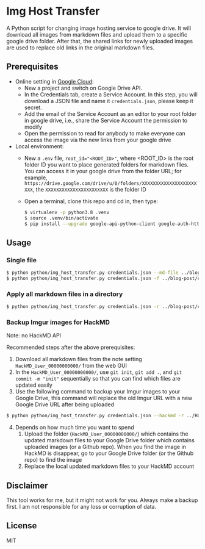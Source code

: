 # Img Host Transfer

A Python script for changing image hosting service to google drive. It will download all images from markdown files and upload them to a specific google drive folder. After that, the shared links for newly uploaded images are used to replace old links in the original markdown files.

## Prerequisites

+ Online setting in [Google Cloud](https://console.cloud.google.com/):
  + New a project and switch on Google Drive API.
  + In the Credentials tab, create a Service Account. In this step, you will download a JSON file and name it `credentials.json`, please keep it secret.
  + Add the email of the Service Account as an editor to your root folder in google drive, i.e., share the Service Account the permission to modify
  + Open the permission to read for anybody to make everyone can access the image via the new links from your google drive
+ Local environment:
  + New a `.env` file, `root_id="<ROOT_ID>"`, where <ROOT_ID> is the root folder ID you want to place generated folders for markdown files. You can access it in your google drive from the folder URL; for example, `https://drive.google.com/drive/u/0/folders/XXXXXXXXXXXXXXXXXXXXXXX`, the `XXXXXXXXXXXXXXXXXXXXXXX` is the folder ID
  + Open a terminal, clone this repo and cd in, then type:

    ```bash
    $ virtualenv -p python3.8 .venv
    $ source .venv/bin/activate
    $ pip install --upgrade google-api-python-client google-auth-httplib2 google-auth-oauthlib python-dotenv
    ```

## Usage

### Single file

```bash
$ python python/img_host_transfer.py credentials.json --md-file ../blog-post/content/posts/20220729-weekly-collection.md
$ python python/img_host_transfer.py credentials.json -f ../blog-post/content/posts/gallery-demo.md
```

### Apply all markdown files in a directory

```bash
$ python python/img_host_transfer.py credentials.json -r ../blog-post/content/posts/
```

### Backup Imgur images for HackMD

Note: no HackMD API

Recommended steps after the above prerequisites:

1. Download all markdown files from the note setting `HackMD_User_00000000000/` from the web GUI
2. In the `HackMD_User_00000000000/`, use `git init`, `git add .`, and `git commit -m "init"` sequentially so that you can find which files are updated easily
3. Use the following command to backup your Imgur images to your Google Drive, this command will replace the old Imgur URL with a new Google Drive URL after being uploaded

```bash
$ python python/img_host_transfer.py credentials.json --hackmd -r ../HackMD_User_00000000000/
```

4. Depends on how much time you want to spend
   1. Upload the folder (`HackMD_User_00000000000/`) which contains the updated markdown files to your Google Drive folder which contains uploaded images (or a Github repo). When you find the image in HackMD is disappear, go to your Google Drive folder (or the Github repo) to find the image
   2. Replace the local updated markdown files to your HackMD account

## Disclaimer

This tool works for me, but it might not work for you. Always make a backup first. I am not responsible for any loss or corruption of data.

## License

MIT
